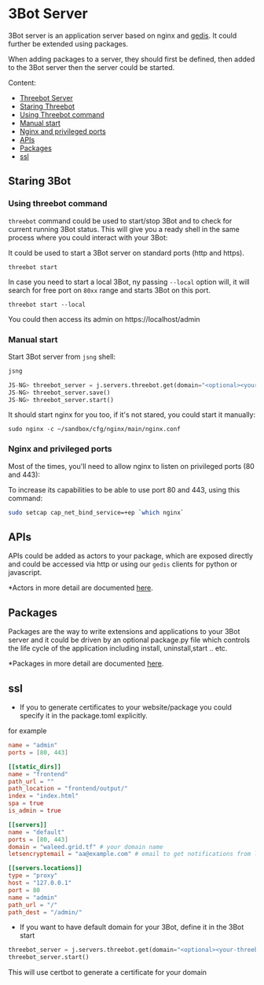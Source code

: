# 3Bot Server

3Bot server is an application server based on nginx and [gedis](rpc). It could further be extended using packages.

When adding packages to a server, they should first be defined, then added to the 3Bot server then the server could be started.


Content:

- [Threebot Server](#threebot-server)
 - [Staring Threebot](#staring-threebot)
 - [Using Threebot command](#using-threebot-command)
 - [Manual start](#manual-start)
 - [Nginx and privileged ports](#nginx-and-privileged-ports)
 - [APIs](#apis)
 - [Packages](#packages)
 - [ssl](#ssl)

## Staring 3Bot

### Using threebot command
`threebot` command could be used to start/stop 3Bot and to check for current running 3Bot status. This will give you a ready shell in the same process where you could interact with your 3Bot:

It could be used to start a 3Bot server on standard ports (http and https).

```
threebot start
```

In case you need to start a local 3Bot, ny passing `--local` option will, it will search for free port on `80xx` range and starts 3Bot on this port.

```
threebot start --local
```

You could then access its admin on https://localhost/admin

### Manual start

Start 3Bot server from `jsng` shell:

```python
jsng

JS-NG> threebot_server = j.servers.threebot.get(domain="<optional><your-threebotdomain>", email="<your email><required if you want to use domain and ssl for certbot>")
JS-NG> threebot_server.save()
JS-NG> threebot_server.start()
```

It should start nginx for you too, if it's not stared, you could start it manually:

```
sudo nginx -c ~/sandbox/cfg/nginx/main/nginx.conf
```

### Nginx and privileged ports

Most of the times, you'll need to allow nginx to listen on privileged ports (80 and 443):

To increase its capabilities to be able to use port 80 and 443, using this command:

```bash
sudo setcap cap_net_bind_service=+ep `which nginx`
```

## APIs
APIs could be added as actors to your package, which are exposed directly and could be accessed via http or using our `gedis` clients for python or javascript.

*Actors in more detail are documented [here](actors).

## Packages
Packages are the way to write extensions and applications to your 3Bot server and it could be driven by an optional package.py file which controls the life cycle of the application including install, uninstall,start .. etc.

*Packages in more detail are documented [here](packages).

## ssl

- If you to generate certificates to your website/package you could specify it in the package.toml explicitly.

for example

```toml
name = "admin"
ports = [80, 443]

[[static_dirs]]
name = "frontend"
path_url = ""
path_location = "frontend/output/"
index = "index.html"
spa = true
is_admin = true

[[servers]]
name = "default"
ports = [80, 443]
domain = "waleed.grid.tf" # your domain name
letsencryptemail = "aa@example.com" # email to get notifications from lets encrypt

[[servers.locations]]
type = "proxy"
host = "127.0.0.1"
port = 80
name = "admin"
path_url = "/"
path_dest = "/admin/"
```

- If you want to have default domain for your 3Bot, define it in the 3Bot start

```python
threebot_server = j.servers.threebot.get(domain="<optional><your-threebotdomain>", email="<your email><required if you want to use domain and ssl for certbot>")
threebot_server.start()
```

This will use certbot to generate a certificate for your domain